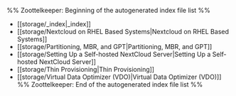 %% Zoottelkeeper: Beginning of the autogenerated index file list  %%
-  [[storage/_index|_index]]
-  [[storage/Nextcloud on RHEL Based Systems|Nextcloud on RHEL Based Systems]]
-  [[storage/Partitioning, MBR, and GPT|Partitioning, MBR, and GPT]]
-  [[storage/Setting Up a Self-hosted NextCloud Server|Setting Up a Self-hosted NextCloud Server]]
-  [[storage/Thin Provisioning|Thin Provisioning]]
-  [[storage/Virtual Data Optimizer (VDO)|Virtual Data Optimizer (VDO)]]
%% Zoottelkeeper: End of the autogenerated index file list  %%
